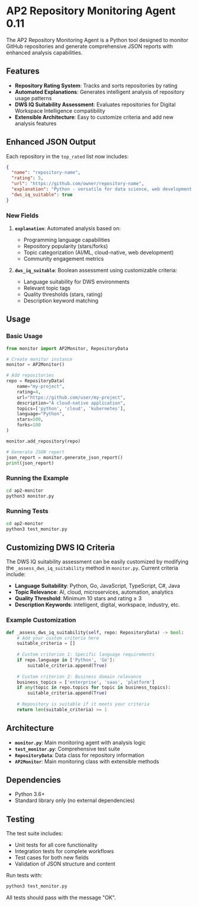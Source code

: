 # AP2 Repository Monitoring Agent 0.11

The AP2 Repository Monitoring Agent is a Python tool designed to monitor GitHub repositories and generate comprehensive JSON reports with enhanced analysis capabilities.

## Features

- **Repository Rating System**: Tracks and sorts repositories by rating
- **Automated Explanations**: Generates intelligent analysis of repository usage patterns
- **DWS IQ Suitability Assessment**: Evaluates repositories for Digital Workspace Intelligence compatibility
- **Extensible Architecture**: Easy to customize criteria and add new analysis features

## Enhanced JSON Output

Each repository in the `top_rated` list now includes:

```json
{
  "name": "repository-name",
  "rating": 5,
  "url": "https://github.com/owner/repository-name",
  "explanation": "Python - versatile for data science, web development, and automation. highly popular with strong community adoption",
  "dws_iq_suitable": true
}
```

### New Fields

1. **`explanation`**: Automated analysis based on:
   - Programming language capabilities
   - Repository popularity (stars/forks)
   - Topic categorization (AI/ML, cloud-native, web development)
   - Community engagement metrics

2. **`dws_iq_suitable`**: Boolean assessment using customizable criteria:
   - Language suitability for DWS environments
   - Relevant topic tags
   - Quality thresholds (stars, rating)
   - Description keyword matching

## Usage

### Basic Usage

```python
from monitor import AP2Monitor, RepositoryData

# Create monitor instance
monitor = AP2Monitor()

# Add repositories
repo = RepositoryData(
    name="my-project",
    rating=4,
    url="https://github.com/user/my-project",
    description="A cloud-native application",
    topics=['python', 'cloud', 'kubernetes'],
    language="Python",
    stars=500,
    forks=100
)

monitor.add_repository(repo)

# Generate JSON report
json_report = monitor.generate_json_report()
print(json_report)
```

### Running the Example

```bash
cd ap2-monitor
python3 monitor.py
```

### Running Tests

```bash
cd ap2-monitor
python3 test_monitor.py
```

## Customizing DWS IQ Criteria

The DWS IQ suitability assessment can be easily customized by modifying the `_assess_dws_iq_suitability` method in `monitor.py`. Current criteria include:

- **Language Suitability**: Python, Go, JavaScript, TypeScript, C#, Java
- **Topic Relevance**: AI, cloud, microservices, automation, analytics
- **Quality Threshold**: Minimum 10 stars and rating ≥ 3
- **Description Keywords**: intelligent, digital, workspace, industry, etc.

### Example Customization

```python
def _assess_dws_iq_suitability(self, repo: RepositoryData) -> bool:
    # Add your custom criteria here
    suitable_criteria = []
    
    # Custom criterion 1: Specific language requirements
    if repo.language in ['Python', 'Go']:
        suitable_criteria.append(True)
    
    # Custom criterion 2: Business domain relevance
    business_topics = ['enterprise', 'saas', 'platform']
    if any(topic in repo.topics for topic in business_topics):
        suitable_criteria.append(True)
    
    # Repository is suitable if it meets your criteria
    return len(suitable_criteria) >= 1
```

## Architecture

- **`monitor.py`**: Main monitoring agent with analysis logic
- **`test_monitor.py`**: Comprehensive test suite
- **`RepositoryData`**: Data class for repository information
- **`AP2Monitor`**: Main monitoring class with extensible methods

## Dependencies

- Python 3.6+
- Standard library only (no external dependencies)

## Testing

The test suite includes:
- Unit tests for all core functionality
- Integration tests for complete workflows
- Test cases for both new fields
- Validation of JSON structure and content

Run tests with:
```bash
python3 test_monitor.py
```

All tests should pass with the message "OK".
